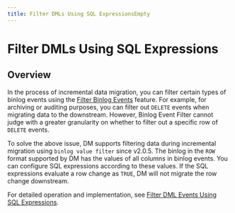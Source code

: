 ```yaml
---
title: Filter DMLs Using SQL ExpressionsEmpty
---
```


# Filter DMLs Using SQL Expressions

## Overview

In the process of incremental data migration, you can filter certain types of binlog events using the [Filter Binlog Events](/filter-binlog-event.md) feature. For example, for archiving or auditing purposes, you can filter out `DELETE` events when migrating data to the downstream. However, Binlog Event Filter cannot judge with a greater granularity on whether to filter out a specific row of `DELETE` events.

To solve the above issue, DM supports filtering data during incremental migration using `binlog value filter` since v2.0.5. The binlog in the `ROW` format supported by DM has the values of all columns in binlog events. You can configure SQL expressions according to these values. If the SQL expressions evaluate a row change as `TRUE`, DM will not migrate the row change downstream.

For detailed operation and implementation, see [Filter DML Events Using SQL Expressions](/filter-dml-event.md).